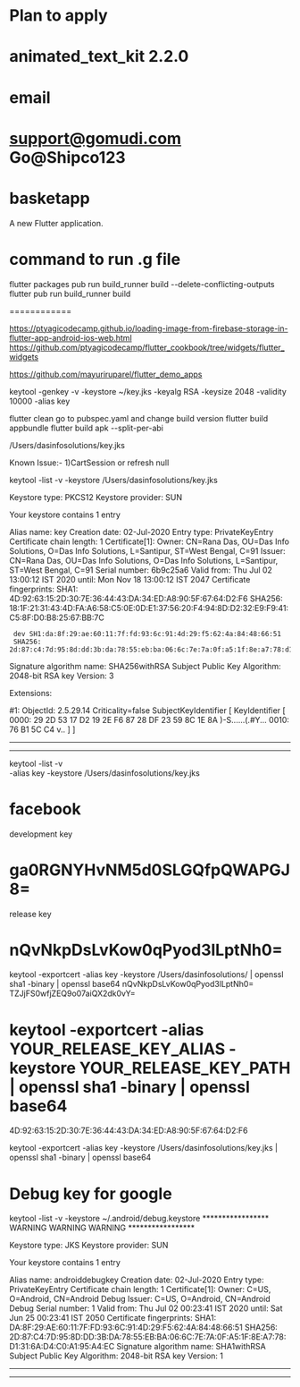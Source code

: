 Plan to apply
===============
animated_text_kit 2.2.0
======================
email
===============
support@gomudi.com
Go@Shipco123
=================
# basketapp

A new Flutter application.

command to run .g file
=============================
flutter packages pub run build_runner build --delete-conflicting-outputs
flutter pub run build_runner build

============

https://ptyagicodecamp.github.io/loading-image-from-firebase-storage-in-flutter-app-android-ios-web.html
https://github.com/ptyagicodecamp/flutter_cookbook/tree/widgets/flutter_widgets

https://github.com/mayuriruparel/flutter_demo_apps




keytool -genkey -v -keystore ~/key.jks -keyalg RSA -keysize 2048 -validity 10000 -alias key

flutter clean
go to pubspec.yaml and change build version
flutter build appbundle
flutter build apk --split-per-abi

/Users/dasinfosolutions/key.jks

Known Issue:-
1)CartSession or refresh null

keytool -list -v -keystore /Users/dasinfosolutions/key.jks

Keystore type: PKCS12
Keystore provider: SUN

Your keystore contains 1 entry

Alias name: key
Creation date: 02-Jul-2020
Entry type: PrivateKeyEntry
Certificate chain length: 1
Certificate[1]:
Owner: CN=Rana Das, OU=Das Info Solutions, O=Das Info Solutions, L=Santipur, ST=West Bengal, C=91
Issuer: CN=Rana Das, OU=Das Info Solutions, O=Das Info Solutions, L=Santipur, ST=West Bengal, C=91
Serial number: 6b9c25a6
Valid from: Thu Jul 02 13:00:12 IST 2020 until: Mon Nov 18 13:00:12 IST 2047
Certificate fingerprints:
	 SHA1: 4D:92:63:15:2D:30:7E:36:44:43:DA:34:ED:A8:90:5F:67:64:D2:F6
	 SHA256: 18:1F:21:31:43:4D:FA:A6:58:C5:0E:0D:E1:37:56:20:F4:94:8D:D2:32:E9:F9:41:C5:8F:D0:B8:25:67:BB:7C

	 dev SH1:da:8f:29:ae:60:11:7f:fd:93:6c:91:4d:29:f5:62:4a:84:48:66:51
     SHA256: 2d:87:c4:7d:95:8d:dd:3b:da:78:55:eb:ba:06:6c:7e:7a:0f:a5:1f:8e:a7:78:d1:31:6a:d4:c0:a1:95:a4:ec
Signature algorithm name: SHA256withRSA
Subject Public Key Algorithm: 2048-bit RSA key
Version: 3

Extensions:

#1: ObjectId: 2.5.29.14 Criticality=false
SubjectKeyIdentifier [
KeyIdentifier [
0000: 29 2D 53 17 D2 19 2E F6   87 28 DF 23 59 8C 1E 8A  )-S......(.#Y...
0010: 76 B1 5C C4                                        v.\.
]
]



*******************************************
*******************************************


keytool -list -v \
-alias key -keystore /Users/dasinfosolutions/key.jks

facebook
===========
development key

ga0RGNYHvNM5d0SLGQfpQWAPGJ8=
===============================
release key

nQvNkpDsLvKow0qPyod3lLptNh0=
===================
keytool -exportcert -alias key -keystore /Users/dasinfosolutions/ | openssl sha1 -binary | openssl base64
nQvNkpDsLvKow0qPyod3lLptNh0=
TZJjFS0wfjZEQ9o07aiQX2dk0vY=



keytool -exportcert -alias YOUR_RELEASE_KEY_ALIAS -keystore YOUR_RELEASE_KEY_PATH | openssl sha1 -binary | openssl base64
=====================

4D:92:63:15:2D:30:7E:36:44:43:DA:34:ED:A8:90:5F:67:64:D2:F6

keytool -exportcert -alias key -keystore /Users/dasinfosolutions/key.jks | openssl sha1 -binary | openssl base64



Debug key for google
=========================
keytool -list -v -keystore ~/.android/debug.keystore
*****************  WARNING WARNING WARNING  *****************

Keystore type: JKS
Keystore provider: SUN

Your keystore contains 1 entry

Alias name: androiddebugkey
Creation date: 02-Jul-2020
Entry type: PrivateKeyEntry
Certificate chain length: 1
Certificate[1]:
Owner: C=US, O=Android, CN=Android Debug
Issuer: C=US, O=Android, CN=Android Debug
Serial number: 1
Valid from: Thu Jul 02 00:23:41 IST 2020 until: Sat Jun 25 00:23:41 IST 2050
Certificate fingerprints:
	 SHA1: DA:8F:29:AE:60:11:7F:FD:93:6C:91:4D:29:F5:62:4A:84:48:66:51
	 SHA256: 2D:87:C4:7D:95:8D:DD:3B:DA:78:55:EB:BA:06:6C:7E:7A:0F:A5:1F:8E:A7:78:D1:31:6A:D4:C0:A1:95:A4:EC
Signature algorithm name: SHA1withRSA
Subject Public Key Algorithm: 2048-bit RSA key
Version: 1


*******************************************
*******************************************



